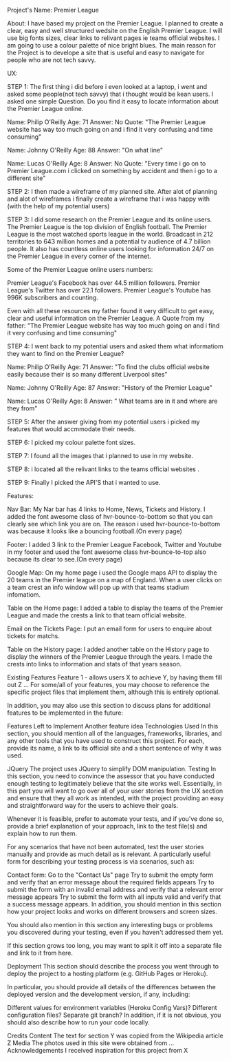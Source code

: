 Project's Name: Premier League

About: I have based my project on the Premier League. I planned to create a clear, easy and well structured wedsite on the English Premier League.
I will use big fonts sizes, clear links to relivant pages ie teams official websites.  I am going to use a colour palette of nice bright blues.
The main reason for the Project is to develope a site that is useful and easy to navigate for people who are not tech savvy.

UX:

STEP 1: The first thing i did before i even looked at a laptop, i went and asked some people(not tech savvy) that i thought would be kean users.
I asked one simple Question. Do you find it easy to locate information about the Premier League online.

Name: Philip O'Reilly Age: 71
Answer: No
Quote: "The Premier League website has way too much going on and i find it very confusing and time consuming"

Name: Johnny O'Reilly Age: 88
Answer: "On what line"

Name: Lucas O'Reilly Age: 8
Answer: No
Quote: "Every time i go on to Premier League.com i clicked on something by accident and then i go to a different site"

STEP 2: I then made a wireframe of my planned site. After alot of planning and alot of  wireframes i finally create a 
wireframe that i was happy with (with the help of my potential users) 

STEP 3: I did some research on the Premier League and its online users.
The Premier League is the top division of English football. The Premier League is the most watched sports league in the world.
Broadcast in 212 territories to 643 million homes and a potential tv audience of 4.7 billion people.
It also has countless online users looking for information 24/7 on the Premier League in every corner of the internet.

Some of the Premier League online users numbers:

Premier League's Facebook has over 44.5 million followers.
Premier League's Twitter has over 22.1 followers.
Premier League's Youtube has 996K subscribers and counting.

Even with all these resources my father found it very difficult to get easy, clear and useful information on the Premier League.
A Quote from my father: "The Premier League website has way too much going on and i find it very confusing and time consuming"

STEP 4: I went back to my potential users and asked them what informatiom they want to find on the Premier League?

Name: Philip O'Reilly Age: 71
Answer: "To find the clubs official website easily because their is so many different Liverpool sites"

Name: Johnny O'Reilly Age: 87
Answer: "History of the Premier League"

Name: Lucas O'Reilly Age: 8
Answer: " What teams are in it and where are they from" 

STEP 5: After the answer giving from my potential users i picked my features that would accmmodate their needs.

STEP 6: I picked my colour palette font sizes.

STEP 7: I found all the images that i planned to use in my website.

STEP 8: i located all the relivant links to the teams official websites .

STEP 9: Finally I picked the API'S that i wanted to use.

Features:

Nav Bar: My Nar bar has 4 links to Home, News, Tickets and History.
I added the font awesome class of hvr-bounce-to-bottom so that you can clearly see which link you are on.
The reason i used hvr-bounce-to-bottom was because it looks like a bouncing football.(On every page)

Footer:  I added 3 link to the Premier League Facebook, Twitter and Youtube in my footer and used the font awesome 
class hvr-bounce-to-top also because its clear to see.(On every page)

Google Map: On my home page i used the Google maps API to display the 20 teams in the Premier league on a map of England.
When a user clicks on a team crest an info window will pop up with that teams stadium infomatiom.

Table on the Home page: I added a table to display the teams of the Premier League and made the crests a link to that 
team official website.

Email on the Tickets Page: I put an email form for users to enquire about tickets for matchs.

Table on the History page: I added another table on the History page to display the winners of the Premier League through the years.
I made the crests into links to information and stats of that years season.




Existing Features
Feature 1 - allows users X to achieve Y, by having them fill out Z
...
For some/all of your features, you may choose to reference the specific project files that implement them, although this is entirely optional.

In addition, you may also use this section to discuss plans for additional features to be implemented in the future:

Features Left to Implement
Another feature idea
Technologies Used
In this section, you should mention all of the languages, frameworks, libraries, and any other tools that you have used to construct this project. For each, provide its name, a link to its official site and a short sentence of why it was used.

JQuery
The project uses JQuery to simplify DOM manipulation.
Testing
In this section, you need to convince the assessor that you have conducted enough testing to legitimately believe that the site works well. Essentially, in this part you will want to go over all of your user stories from the UX section and ensure that they all work as intended, with the project providing an easy and straightforward way for the users to achieve their goals.

Whenever it is feasible, prefer to automate your tests, and if you've done so, provide a brief explanation of your approach, link to the test file(s) and explain how to run them.

For any scenarios that have not been automated, test the user stories manually and provide as much detail as is relevant. A particularly useful form for describing your testing process is via scenarios, such as:

Contact form:
Go to the "Contact Us" page
Try to submit the empty form and verify that an error message about the required fields appears
Try to submit the form with an invalid email address and verify that a relevant error message appears
Try to submit the form with all inputs valid and verify that a success message appears.
In addition, you should mention in this section how your project looks and works on different browsers and screen sizes.

You should also mention in this section any interesting bugs or problems you discovered during your testing, even if you haven't addressed them yet.

If this section grows too long, you may want to split it off into a separate file and link to it from here.

Deployment
This section should describe the process you went through to deploy the project to a hosting platform (e.g. GitHub Pages or Heroku).

In particular, you should provide all details of the differences between the deployed version and the development version, if any, including:

Different values for environment variables (Heroku Config Vars)?
Different configuration files?
Separate git branch?
In addition, if it is not obvious, you should also describe how to run your code locally.

Credits
Content
The text for section Y was copied from the Wikipedia article Z
Media
The photos used in this site were obtained from ...
Acknowledgements
I received inspiration for this project from X